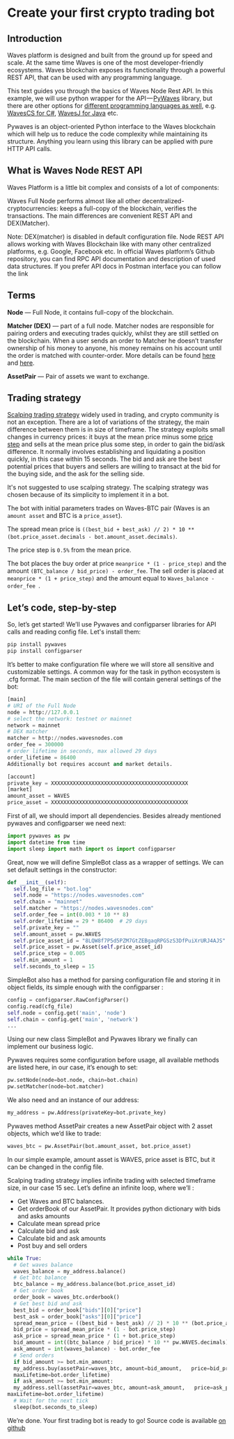 # Create your first crypto trading bot

## Introduction
Waves platform is designed and built from the ground up for speed and scale. At the same time Waves is one of the most developer-friendly ecosystems. Waves blockchain exposes its functionality through a powerful REST API, that can be used with any programming language.

This text guides you through the basics of Waves Node Rest API. In this example, we will use python wrapper for the API — [PyWaves](https://github.com/PyWaves/PyWaves) library, but there are other options for [different programming languages as well](/waves-api-and-sdk/client-libraries.md), e.g. [WavesCS for C#](https://github.com/wavesplatform/WavesCS), [WavesJ for Java](https://github.com/wavesplatform/WavesJ) etc.

Pywaves is an object-oriented Python interface to the Waves blockchain which will help us to reduce the code complexity while maintaining its structure. Anything you learn using this library can be applied with pure HTTP API calls.

## What is Waves Node REST API
Waves Platform is a little bit complex and consists of a lot of components:

Waves Full Node performs almost like all other decentralized-cryptocurrencies: keeps a full-copy of the blockchain, verifies the transactions. The main differences are convenient REST API and DEX(Matcher).

Note: DEX(matcher) is disabled in default configuration file.
Node REST API allows working with Waves Blockchain like with many other centralized platforms, e.g. Google, Facebook etc. In official Waves platform’s Github repository, you can find RPC API documentation and description of used data structures. If you prefer API docs in Postman interface you can follow the link

## Terms
**Node** — Full Node, it contains full-copy of the blockchain.

**Matcher (DEX)** — part of a full node. Matcher nodes are responsible for pairing orders and executing trades quickly, whilst they are still settled on the blockchain. When a user sends an order to Matcher he doesn’t transfer ownership of his money to anyone, his money remains on his account until the order is matched with counter-order. More details can be found [here](/waves-dex/dex-protocol.md) and [here](/waves-api-and-sdk/dex-api/matcher.md).

**AssetPair** — Pair of assets we want to exchange.

## Trading strategy
[Scalping trading strategy](https://www.investopedia.com/articles/trading/05/scalping.asp) widely used in trading, and crypto community is not an exception. There are a lot of variations of the strategy, the main difference between them is in size of timeframe. The strategy exploits small changes in currency prices: it buys at the mean price minus some [price step](https://www.asx.com.au/services/trading-services/price.htm) and sells at the mean price plus some step, in order to gain the bid/ask difference. It normally involves establishing and liquidating a position quickly, in this case within 15 seconds. The bid and ask are the best potential prices that buyers and sellers are willing to transact at the bid for the buying side, and the ask for the selling side.

It's not suggested to use scalping strategy. The scalping strategy was chosen because of its simplicity to implement it in a bot.

The bot with initial parameters trades on Waves-BTC pair (Waves is an `amount asset` and BTC is a `price_asset`).

The spread mean price is `((best_bid + best_ask) // 2) * 10 ** (bot.price_asset.decimals - bot.amount_asset.decimals)`.

The price step is `0.5%` from the mean price.

The bot places the buy order at price `meanprice * (1 - price_step)` and the amount `(BTC_balance / bid_price) - order_fee`. The sell order is placed at `meanprice * (1 + price_step)` and the amount equal to `Waves_balance - order_fee `.

## Let’s code, step-by-step
So, let’s get started! We’ll use Pywaves and configparser libraries for API calls and reading config file. Let's install them:

```python
pip install pywaves
pip install configparser
```
It’s better to make configuration file where we will store all sensitive and customizable settings. A common way for the task in python ecosystem is .cfg format. The main section of the file will contain general settings of the bot:

```python
[main]
# URI of the Full Node
node = http://127.0.0.1
# select the network: testnet or mainnet
network = mainnet
# DEX matcher
matcher = http://nodes.wavesnodes.com
order_fee = 300000
# order lifetime in seconds, max allowed 29 days
order_lifetime = 86400
Additionally bot requires account and market details.

[account]
private_key = XXXXXXXXXXXXXXXXXXXXXXXXXXXXXXXXXXXXXXXXXXXX
[market]
amount_asset = WAVES
price_asset = XXXXXXXXXXXXXXXXXXXXXXXXXXXXXXXXXXXXXXXXXXXX
```
First of all, we should import all dependencies. Besides already mentioned pywaves and configparser we need next:

```python
import pywaves as pw
import datetime from time
import sleep import math import os import configparser
```
Great, now we will define SimpleBot class as a wrapper of settings. We can set default settings in the constructor:

```python
def __init__(self):
  self.log_file = "bot.log"
  self.node = "https://nodes.wavesnodes.com"
  self.chain = "mainnet"
  self.matcher = "https://nodes.wavesnodes.com"
  self.order_fee = int(0.003 * 10 ** 8)
  self.order_lifetime = 29 * 86400  # 29 days
  self.private_key = ""
  self.amount_asset = pw.WAVES
  self.price_asset_id = "8LQW8f7P5d5PZM7GtZEBgaqRPGSzS3DfPuiXrURJ4AJS" # BTC
  self.price_asset = pw.Asset(self.price_asset_id)
  self.price_step = 0.005
  self.min_amount = 1
  self.seconds_to_sleep = 15
```
SimpleBot also has a method for parsing configuration file and storing it in object fields, its simple enough with the configparser :

```python
config = configparser.RawConfigParser()
config.read(cfg_file)
self.node = config.get('main', 'node')
self.chain = config.get('main', 'network')
...
```
Using our new class SimpleBot and Pywaves library we finally can implement our business logic.

Pywaves requires some configuration before usage, all available methods are listed here, in our case, it’s enough to set:

```python
pw.setNode(node=bot.node, chain=bot.chain)
pw.setMatcher(node=bot.matcher)
```
We also need and an instance of our address:

```python
my_address = pw.Address(privateKey=bot.private_key)
```
Pywaves method AssetPair creates a new AssetPair object with 2 asset objects, which we’d like to trade:

```python
waves_btc = pw.AssetPair(bot.amount_asset, bot.price_asset)
```
In our simple example, amount asset is WAVES, price asset is BTC, but it can be changed in the config file.

Scalping trading strategy implies infinite trading with selected timeframe size, in our case 15 sec. Let’s define an infinite loop, where we’ll :

* Get Waves and BTC balances.
* Get orderBook of our AssetPair. It provides python dictionary with bids and asks amounts
* Calculate mean spread price
* Calculate bid and ask
* Calculate bid and ask amounts
* Post buy and sell orders

```python
while True:
  # Get waves balance
  waves_balance = my_address.balance()
  # Get btc balance
  btc_balance = my_address.balance(bot.price_asset_id)
  # Get order book
  order_book = waves_btc.orderbook()
  # Get best bid and ask
  best_bid = order_book["bids"][0]["price"]
  best_ask = order_book["asks"][0]["price"]
  spread_mean_price = ((best_bid + best_ask) // 2) * 10 ** (bot.price_asset.decimals - bot.amount_asset.decimals)
  bid_price = spread_mean_price * (1 - bot.price_step)
  ask_price = spread_mean_price * (1 + bot.price_step)
  bid_amount = int((btc_balance / bid_price) * 10 ** pw.WAVES.decimals) - bot.order_fee
  ask_amount = int(waves_balance) - bot.order_fee
  # Send orders
  if bid_amount >= bot.min_amount:
  my_address.buy(assetPair=waves_btc, amount=bid_amount,   price=bid_price, matcherFee=bot.order_fee,
  maxLifetime=bot.order_lifetime)
  if ask_amount >= bot.min_amount:
  my_address.sell(assetPair=waves_btc, amount=ask_amount,   price=ask_price, matcherFee=bot.order_fee,
maxLifetime=bot.order_lifetime)
  # Wait for the next tick
  sleep(bot.seconds_to_sleep)
```

We’re done. Your first trading bot is ready to go!
Source code is available [on github](https://github.com/wavesplatform/demo-python-trading-bot)
